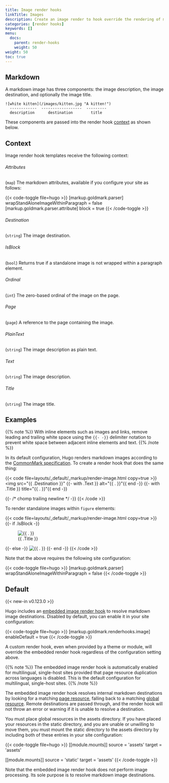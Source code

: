 ```yaml
---
title: Image render hooks
linkTitle: Images
description: Create an image render to hook override the rendering of markdown images to HTML.
categories: [render hooks]
keywords: []
menu:
  docs:
    parent: render-hooks
    weight: 50
weight: 50
toc: true
---
```


## Markdown

A markdown image has three components: the image description, the image destination, and optionally the image title.

```text
![white kitten](/images/kitten.jpg "A kitten!")
  ------------  ------------------  ---------
  description      destination        title
```

These components are passed into the render hook [context] as shown below.

[context]: /getting-started/glossary/#context

## Context

Image render hook templates receive the following context:

###### Attributes

(`map`) The markdown attributes, available if you configure your site as follows:

{{< code-toggle file=hugo >}}
[markup.goldmark.parser]
wrapStandAloneImageWithinParagraph = false
[markup.goldmark.parser.attribute]
block = true
{{< /code-toggle >}}

###### Destination

(`string`) The image destination.

###### IsBlock

(`bool`) Returns true if a standalone image is not wrapped within a paragraph element.

###### Ordinal

(`int`) The zero-based ordinal of the image on the page.

###### Page

(`page`) A reference to the page containing the image.

###### PlainText

(`string`) The image description as plain text.

###### Text

(`string`) The image description.

###### Title

(`string`) The image title.

## Examples

{{% note %}}
With inline elements such as images and links, remove leading and trailing white space using the `{{‑ ‑}}` delimiter notation to prevent white space between adjacent inline elements and text.
{{% /note %}}

In its default configuration, Hugo renders markdown images according to the [CommonMark specification]. To create a render hook that does the same thing:

[CommonMark specification]: https://spec.commonmark.org/current/

{{< code file=layouts/_default/_markup/render-image.html copy=true >}}
<img src="{{ .Destination }}"
  {{- with .Text }} alt="{{ . }}"{{ end -}}
  {{- with .Title }} title="{{ . }}"{{ end -}}
>
{{- /* chomp trailing newline */ -}}
{{< /code >}}

To render standalone images within `figure` elements:

{{< code file=layouts/_default/_markup/render-image.html copy=true >}}
{{- if .IsBlock -}}
  <figure>
    <img src="{{ .Destination }}"
      {{- with .Text }} alt="{{ . }}"{{ end -}}
    >
    <figcaption>{{ .Title }}</figcaption>
  </figure>
{{- else -}}
  <img src="{{ .Destination }}"
    {{- with .Text }} alt="{{ . }}"{{ end -}}
    {{- with .Title }} title="{{ . }}"{{ end -}}
  >
{{- end -}}
{{< /code >}}

Note that the above requires the following site configuration:

{{< code-toggle file=hugo >}}
[markup.goldmark.parser]
wrapStandAloneImageWithinParagraph = false
{{< /code-toggle >}}

## Default

{{< new-in v0.123.0 >}}

Hugo includes an [embedded image render hook] to resolve markdown image destinations. Disabled by default, you can enable it in your site configuration:

[embedded image render hook]: https://github.com/gohugoio/hugo/blob/master/tpl/tplimpl/embedded/templates/_default/_markup/render-image.html

{{< code-toggle file=hugo >}}
[markup.goldmark.renderhooks.image]
enableDefault = true
{{< /code-toggle >}}

A custom render hook, even when provided by a theme or module, will override the embedded render hook regardless of the configuration setting above.

{{% note %}}
The embedded image render hook is automatically enabled for multilingual, single-host sites provided that page resource duplication across languages is disabled. This is the default configuration for multilingual, single-host sites.
{{% /note %}}

The embedded image render hook resolves internal markdown destinations by looking for a matching [page resource], falling back to a matching [global resource]. Remote destinations are passed through, and the render hook will not throw an error or warning if it is unable to resolve a destination.

[page resource]: /getting-started/glossary/#page-resource
[global resource]: /getting-started/glossary/#global-resource

You must place global resources in the assets directory. If you have placed your resources in the static directory, and you are unable or unwilling to move them, you must mount the static directory to the assets directory by including both of these entries in your site configuration:

{{< code-toggle file=hugo >}}
[[module.mounts]]
source = 'assets'
target = 'assets'

[[module.mounts]]
source = 'static'
target = 'assets'
{{< /code-toggle >}}

Note that the embedded image render hook does not perform image processing. Its sole purpose is to resolve markdown image destinations.
